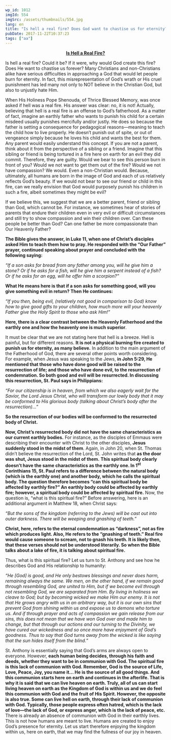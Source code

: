 ```yaml
---
wp_id: 1012
imgId: 554
imgSrc: /assets/thumbnails/554.jpg
lang: en
title: "Is hell a real fire? Does God want to chastise us for eternity?"
pubDate: 2017-11-22T10:37:23
tags: ["aa"]
---
```

<!-- page: 6 -->

<p style="text-align: center;"><strong><u>Is Hell a Real Fire?</u></strong></p>
<p>Is hell a real fire? Could it be? If it were, why would God create this fire? Does He want to chastise us forever? Many Christians and non-Christians alike have serious difficulties in approaching a God that would let people burn for eternity. In fact, this misrepresentation of God’s wrath or His cruel punishment has led many not only to NOT believe in the Christian God, but also to unjustly hate Him.</p>
<p>When His Holiness Pope Shenouda, of Thrice Blessed Memory, was once asked if hell was a real fire. His answer was clear: no, it is not! Actually, believing that hell is a real fire is an offense to God’s fatherhood. As a matter of fact, imagine an earthly father who wants to punish his child for a certain misdeed usually punishes mercifully and/or justly. He does so because the father is setting a consequence for pedagogical reasons—meaning to teach the child how to live properly. He doesn’t punish out of spite, or out of vengeance simply because he loves his child and wants the best for them. Any parent would easily understand this concept. If you are not a parent, think about it from the perspective of a sibling or a friend. Imagine that this sibling or friend is being tortured in a fire here on earth for an evil they did commit. Therefore, they are guilty. Would we bear to see this person burn in front of you? Would we not want to get them out of the fire? Would we not have compassion? We would. Even a non-Christian would. Because, ultimately, all humans are born in the image of God and each of us relatively reflects God’s beauty. If we would not bear to see our friend or child in this fire, can we really envision that God would purposely punish his children in such a fire, albeit sometimes they might be evil?</p>
<p>If we believe this, we suggest that we are a better parent, friend or sibling than God, which cannot be. For instance, we sometimes hear of stories of parents that endure their children even in very evil or difficult circumstances and still try to show compassion and win their children over. Can these people be better than God? Can one father be more compassionate than Our Heavenly Father?</p>
<p><strong>The Bible gives the answer, in Luke 11, when one of Christ’s disciples asked Him to teach them how to pray. He responded with the “Our Father” prayer, continued speaking about prayer and concluded with the following saying: </strong></p>
<p><em>“If a son asks for bread from any father among you, will he give him a stone? Or if he asks for a fish, will he give him a serpent instead of a fish? Or if he asks for an egg, will he offer him a scorpion?” </em></p>
<p><strong>What He means here is that if a son asks for something good, will you give something evil in return? Then He continues: </strong></p>
<p><em>“If you then, being evil, (relatively not good in comparison to God) know how to give good gifts to your children, how much more will your heavenly Father give the Holy Spirit to those who ask Him!” </em></p>
<p><strong>Here, there is a clear contrast between the Heavenly Fatherhood and the earthly one and how the heavenly one is much superior</strong>.</p>
<p>It must be clear that we are not stating here that hell is a breeze. Hell is painful, but for different reasons. <strong>It is not a physical burning fire created to punish us for eternity, as many believe.</strong> In addition to the main argument of the Fatherhood of God, there are several other points worth considering. For example, when Jesus was speaking to the Jews, <strong>in John 5:29, He mentioned that those who have done good will be raised to the resurrection of life; and those who have done evil, to the resurrection of condemnation. So both good and evil will be resurrected. In discussing this resurrection, St. Paul says in Philippians: </strong></p>
<p><em>“For our citizenship is in heaven, from which we also eagerly wait for the Savior, the Lord Jesus Christ, who will transform our lowly body that it may be conformed to His glorious body (talking about Christ’s body after the resurrection)&#8230;”</em></p>
<p><strong>So the resurrection of our bodies will be conformed to the resurrected body of Christ. </strong></p>
<p><strong>Now, Christ’s resurrected body did not have the same characteristics as our current earthly bodies.</strong> For instance, as the disciples of Emmaus were describing their encounter with Christ to the other disciples, <strong>Jesus suddenly stood in the midst of them</strong>. Again, in John 20, when St. Thomas didn’t believe the resurrection of the Lord, St. John writes that <strong>as the door was shut, Jesus stood in the midst of them.</strong> <strong>This spiritual body clearly doesn’t have the same characteristics as the earthly one. In 1<sup>st</sup> Corinthians 15, St. Paul refers to a difference between the natural body (which is the earthly one) and another body, which he calls the spiritual body. The question therefore becomes “can this spiritual body be affected by earthly fire?” An earthly body could be affected by earthly fire; however, a spiritual body could be affected by spiritual fire.</strong> Now, the question is, “what is this spiritual fire?” Before answering, here is an additional argument in Matthew 18, when Christ says<em>: </em></p>
<p><em>“But the sons of the kingdom (referring to the Jews) will be cast out into outer darkness. There will be weeping and gnashing of teeth.”</em></p>
<p><strong>Christ, here, refers to the eternal condemnation as “darkness”, not as fire which produces light. Also, He refers to the “gnashing of teeth.” Real fire would cause someone to scream, not to gnash his teeth. It is likely then, that these verses should not be understood literarily. So when the Bible talks about a lake of fire, it is talking about spiritual fire. </strong></p>
<p>Thus, what is this spiritual fire? Let us turn to St. Anthony and see how he describes God and His relationship to humanity:</p>
<p><em>“He [God] is good, and He only bestows blessings and never does harm, remaining always the same. We men, on the other hand, if we remain good through resembling God, are united to Him, but if we become evil through not resembling God, we are separated from Him. By living in holiness we cleave to God; but by becoming wicked we make Him our enemy. It is not that He grows angry with us in an arbitrary way, but it is our own sins that prevent God from shining within us and expose us to demons who torture us. And if through prayer and acts of compassion we gain release from our sins, this does not mean that we have won God over and made him to change, but that through our actions and our turning to the Divinity, we have cured our wickedness and so once more have enjoyment of God&#8217;s goodness. Thus to say that God turns away from the wicked is like saying that the sun hides itself from the blind.” </em></p>
<p>St. Anthony is essentially saying that God’s arms are always open to everyone. However, <strong>each human being decides, through his faith and deeds, whether they want to be in communion with God. The spiritual fire is this lack of communion with God. Remember, God is the source of Life, Love, Peace, Joy, you name it… He is the source of all good things. And this communion starts here on earth and continues in the afterlife. That is why it is said that we can live heaven on earth. Truly, all of us can start living heaven on earth as the Kingdom of God is within us and we do feel this communion with God and the fruit of His Spirit. However, the opposite is also true. Some can live hell on earth, through their lack of communion with God. Typically, those people express often hatred, which is the lack of love—the lack of God, or express anger, which is the lack of peace, etc. </strong>There is already an absence of communion with God in their earthly lives. This is not how humans are meant to live. Humans are created to enjoy God’s presence for eternity. Let us start therefore enjoying the kingdom within us, here on earth, that we may find the fullness of our joy in heaven.</p>
